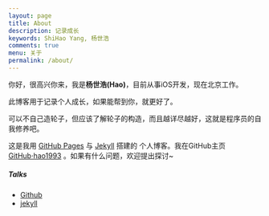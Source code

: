 ```yaml
---
layout: page
title: About
description: 记录成长
keywords: ShiHao Yang, 杨世浩
comments: true
menu: 关于
permalink: /about/
---
```


你好，很高兴你来，我是<strong>杨世浩(Hao)</strong>，目前从事iOS开发，现在北京工作。

此博客用于记录个人成长，如果能帮到你，就更好了。

可以不自己造轮子，但应该了解轮子的构造，而且越详尽越好，这就是程序员的自我修养吧。

这是我用 <a href="https://pages.github.com/">GitHub Pages</a> 与 <a href="http://jekyll.com.cn/">Jekyll</a> 搭建的 个人博客。我在GitHub主页<a href="https://github.com/hao1993">GitHub·hao1993</a> 。如果有什么问题，欢迎提出探讨~

##### Talks

- [Github](https://github.com)
- [jekyll](http://jekyll.com.cn/)

